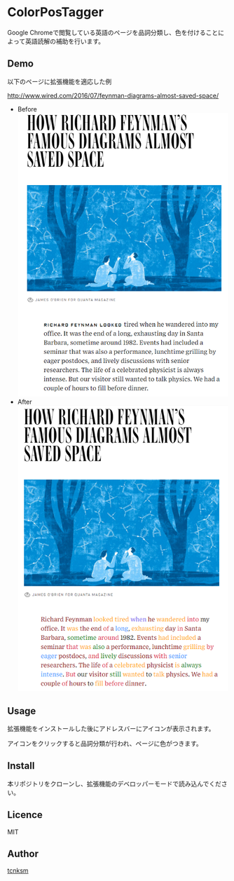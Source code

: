 ColorPosTagger
====

Google Chromeで閲覧している英語のページを品詞分類し、色を付けることによって英語読解の補助を行います。


## Demo
以下のページに拡張機能を適応した例

http://www.wired.com/2016/07/feynman-diagrams-almost-saved-space/
- Before
![my image](images/before.PNG)
- After
![my image](images/after.PNG)

## Usage
拡張機能をインストールした後にアドレスバーにアイコンが表示されます。

アイコンをクリックすると品詞分類が行われ、ページに色がつきます。

## Install
本リポジトリをクローンし、拡張機能のデベロッパーモードで読み込んでください。

## Licence
MIT

## Author

[tcnksm](https://github.com/DrillDripper)